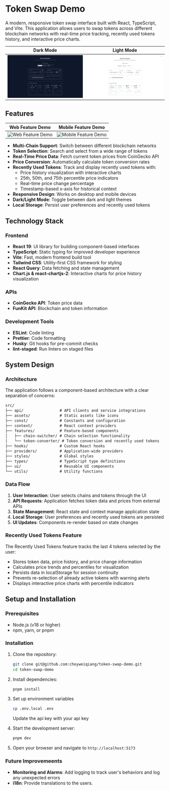 # Token Swap Demo

A modern, responsive token swap interface built with React, TypeScript, and Vite. This application allows users to swap tokens across different blockchain networks with real-time price tracking, recently used tokens history, and interactive price charts.

| Dark Mode                                                                                                | Light Mode                                                                                                |
| -------------------------------------------------------------------------------------------------------- | --------------------------------------------------------------------------------------------------------- |
| ![Dark Mode](https://github.com/choyweiqiang/token-swap-demo/blob/master/public/6102811948665128138.jpg) | ![Light Mode](https://github.com/choyweiqiang/token-swap-demo/blob/master/public/6102811948665128142.jpg) |

## Features

| Web Feature Demo                                                                                     | Mobile Feature Demo                                                                                       |
| ---------------------------------------------------------------------------------------------------- | --------------------------------------------------------------------------------------------------------- |
| ![Web Feature Demo](https://github.com/choyweiqiang/token-swap-demo/blob/master/public/web_demo.gif) | ![Mobile Feature Demo](https://github.com/choyweiqiang/token-swap-demo/blob/master/public/phone_demo.gif) |

- **Multi-Chain Support**: Switch between different blockchain networks
- **Token Selection**: Search and select from a wide range of tokens
- **Real-Time Price Data**: Fetch current token prices from CoinGecko API
- **Price Conversion**: Automatically calculate token conversion rates
- **Recently Used Tokens**: Track and display recently used tokens with:
  - Price history visualization with interactive charts
  - 25th, 50th, and 75th percentile price indicators
  - Real-time price change percentage
  - Timestamp-based x-axis for historical context
- **Responsive Design**: Works on desktop and mobile devices
- **Dark/Light Mode**: Toggle between dark and light themes
- **Local Storage**: Persist user preferences and recently used tokens

## Technology Stack

### Frontend

- **React 19**: UI library for building component-based interfaces
- **TypeScript**: Static typing for improved developer experience
- **Vite**: Fast, modern frontend build tool
- **Tailwind CSS**: Utility-first CSS framework for styling
- **React Query**: Data fetching and state management
- **Chart.js & react-chartjs-2**: Interactive charts for price history visualization

### APIs

- **CoinGecko API**: Token price data
- **FunKit API**: Blockchain and token information

### Development Tools

- **ESLint**: Code linting
- **Prettier**: Code formatting
- **Husky**: Git hooks for pre-commit checks
- **lint-staged**: Run linters on staged files

## System Design

### Architecture

The application follows a component-based architecture with a clear separation of concerns:

```
src/
├── api/                # API clients and service integrations
├── assets/             # Static assets like icons
├── const/              # Constants and configuration
├── context/            # React context providers
├── features/           # Feature-based components
│   ├── chain-switcher/ # Chain selection functionality
│   └── token-converter/ # Token conversion and recently used tokens
├── hooks/              # Custom React hooks
├── providers/          # Application-wide providers
├── styles/             # Global styles
├── types/              # TypeScript type definitions
├── ui/                 # Reusable UI components
└── utils/              # Utility functions
```

### Data Flow

1. **User Interaction**: User selects chains and tokens through the UI
2. **API Requests**: Application fetches token data and prices from external APIs
3. **State Management**: React state and context manage application state
4. **Local Storage**: User preferences and recently used tokens are persisted
5. **UI Updates**: Components re-render based on state changes

### Recently Used Tokens Feature

The Recently Used Tokens feature tracks the last 4 tokens selected by the user:

- Stores token data, price history, and price change information
- Calculates price trends and percentiles for visualization
- Persists data in localStorage for session continuity
- Prevents re-selection of already active tokens with warning alerts
- Displays interactive price charts with percentile indicators

## Setup and Installation

### Prerequisites

- Node.js (v18 or higher)
- npm, yarn, or pnpm

### Installation

1. Clone the repository:

   ```bash
   git clone git@github.com:choyweiqiang/token-swap-demo.git
   cd token-swap-demo
   ```

2. Install dependencies:

   ```bash
   pnpm install
   ```

3. Set up environment variables

   ```bash
   cp .env.local .env
   ```

   Update the api key with your api key

4. Start the development server:

   ```bash
   pnpm dev
   ```

5. Open your browser and navigate to `http://localhost:5173`

### Future Improvemeents

- **Monitoring and Alarms**: Add logging to track user's behaviors and log any unexpected errors
- **i18n**: Provide translations to the users.
